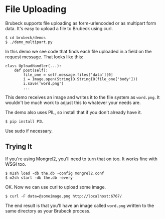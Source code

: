 # File Uploading

Brubeck supports file uploading as form-urlencoded or as multipart form data.
It's easy to upload a file to Brubeck using curl.

    $ cd brubeck/demos
    $ ./demo_multipart.py
    
In this demo we see code that finds each file uploaded in a field on the
request message. That looks like this:

    class UploadHandler(...):
        def post(self):
            file_one = self.message.files['data'][0]
            i = Image.open(StringIO.StringIO(file_one['body']))
            i.save('word.png')
            ...
    
This demo receives an image and writes it to the file system as `word.png`. It
wouldn't be much work to adjust this to whatever your needs are.

The demo also uses PIL, so install that if you don't already have it.

    $ pip install PIL
    
Use sudo if necessary.


## Trying It
    
If you're using Mongrel2, you'll need to turn that on too. It works fine with
WSGI too.

    $ m2sh load -db the.db -config mongrel2.conf
    $ m2sh start -db the.db -every
    
OK. Now we can use curl to upload some image.

    $ curl -F data=@someimage.png http://localhost:6767/
    
The end result is that you'll have an image called `word.png` written to the
same directory as your Brubeck process.


